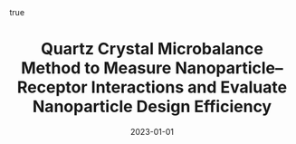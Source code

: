 ---
id: behanQuartzCrystalMicrobalance2023
title: Quartz Crystal Microbalance Method to Measure Nanoparticle–Receptor Interactions
  and Evaluate Nanoparticle Design Efficiency
date: '2023-01-01'
authors:
- Behan, James A. and Xie, Zengchun and Wang, Yi-Feng and Yang, Xiaoliang and Aastrup,
  Teodor and Yan, Yan and Adumeau, Laurent and Dawson, Kenneth A.
doi: 10.1021/jacsau.3c00084
publication: 'In: *JACS Au* 3'
publication_types:
- '1'
selected: false
tags: []
projects: []
math: true

---
